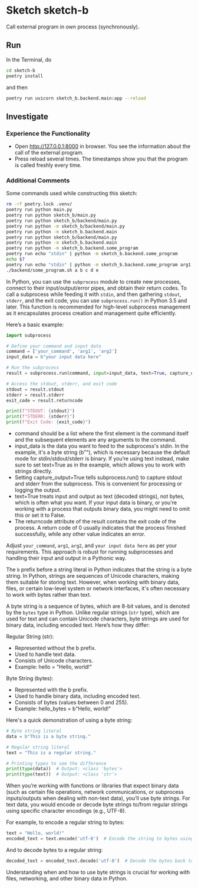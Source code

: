 # Sketch sketch-b

Call external program in own process (synchronously).

## Run

In the Terminal, do

``` bash
cd sketch-b
poetry install
```

and then

```bash
poetry run uvicorn sketch_b.backend.main:app --reload
```

## Investigate

### Experience the Functionality

- Open http://127.0.0.1:8000 in browser. You see the information about the call of the external program.
- Press reload several times. The timestamps show you that the program is called freshly every time.

### Additional Comments

Some commands used while constructing this sketch:

```bash
rm -rf poetry.lock .venv/
poetry run python main.py
poetry run python sketch_b/main.py
poetry run python sketch_b/backend/main.py
poetry run python -m sketch_b/backend/main.py
poetry run python -m sketch_b.backend.main
poetry run python sketch_b/backend/main.py
poetry run python -m sketch_b.backend.main
poetry run python -m sketch_b.backend.some_program
poetry run echo "stdin" | python -m sketch_b.backend.some_program
echo $?
poetry run echo "stdin" | python -m sketch_b.backend.some_program arg1 -arg2 --arg3 arg4=value4 --arg5=value5
./backend/some_program.sh a b c d e
```

In Python, you can use the `subprocess` module to create new processes, connect to their input/output/error pipes, and obtain their return codes. To call a subprocess while feeding it with `stdin`, and then gathering `stdout`, `stderr`, and the exit code, you can use `subprocess.run()` in Python 3.5 and later. This function is recommended for high-level subprocess management as it encapsulates process creation and management quite efficiently.

Here’s a basic example:

```python
import subprocess

# Define your command and input data
command = ['your_command', 'arg1', 'arg2']
input_data = b"your input data here"

# Run the subprocess
result = subprocess.run(command, input=input_data, text=True, capture_output=True)

# Access the stdout, stderr, and exit code
stdout = result.stdout
stderr = result.stderr
exit_code = result.returncode

print(f"STDOUT: {stdout}")
print(f"STDERR: {stderr}")
print(f"Exit Code: {exit_code}")

```

- command should be a list where the first element is the command itself and the subsequent elements are any arguments to the command.
- input_data is the data you want to feed to the subprocess's stdin. In the example, it's a byte string (b""), which is necessary because the default mode for stdin/stdout/stderr is binary. If you’re using text instead, make sure to set text=True as in the example, which allows you to work with strings directly.
- Setting capture_output=True tells subprocess.run() to capture stdout and stderr from the subprocess. This is convenient for processing or logging the output.
- text=True treats input and output as text (decoded strings), not bytes, which is often what you want. If your input data is binary, or you're working with a process that outputs binary data, you might need to omit this or set it to False.
- The returncode attribute of the result contains the exit code of the process. A return code of 0 usually indicates that the process finished successfully, while any other value indicates an error.

Adjust `your_command`, `arg1`, `arg2`, and `your input data here` as per your requirements. This approach is robust for running subprocesses and handling their input and output in a Pythonic way.

The `b` prefix before a string literal in Python indicates that the string is a byte string. In Python, strings are sequences of Unicode characters, making them suitable for storing text. However, when working with binary data, files, or certain low-level system or network interfaces, it's often necessary to work with bytes rather than text.

A byte string is a sequence of bytes, which are 8-bit values, and is denoted by the `bytes` type in Python. Unlike regular strings (`str` type), which are used for text and can contain Unicode characters, byte strings are used for binary data, including encoded text. Here’s how they differ:

Regular String (str):

- Represented without the b prefix.
- Used to handle text data.
- Consists of Unicode characters.
- Example: hello = "Hello, world!"

Byte String (bytes):

- Represented with the b prefix.
- Used to handle binary data, including encoded text.
- Consists of bytes (values between 0 and 255).
- Example: hello_bytes = b"Hello, world!"

Here's a quick demonstration of using a byte string:

```python
# Byte string literal
data = b"This is a byte string."

# Regular string literal
text = "This is a regular string."

# Printing types to see the difference
print(type(data))  # Output: <class 'bytes'>
print(type(text))  # Output: <class 'str'>

```

When you’re working with functions or libraries that expect binary data (such as certain file operations, network communications, or subprocess inputs/outputs when dealing with non-text data), you’ll use byte strings. For text data, you would encode or decode byte strings to/from regular strings using specific character encodings (e.g., UTF-8).

For example, to encode a regular string to bytes:

```python
text = "Hello, world!"
encoded_text = text.encode('utf-8')  # Encode the string to bytes using UTF-8

```

And to decode bytes to a regular string:

```python
decoded_text = encoded_text.decode('utf-8')  # Decode the bytes back to a string

```

Understanding when and how to use byte strings is crucial for working with files, networking, and other binary data in Python.

